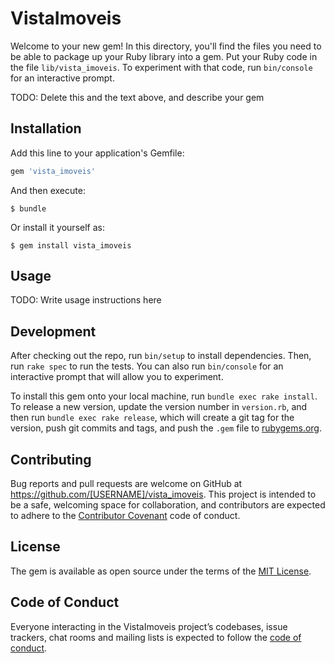 # VistaImoveis

Welcome to your new gem! In this directory, you'll find the files you need to be able to package up your Ruby library into a gem. Put your Ruby code in the file `lib/vista_imoveis`. To experiment with that code, run `bin/console` for an interactive prompt.

TODO: Delete this and the text above, and describe your gem

## Installation

Add this line to your application's Gemfile:

```ruby
gem 'vista_imoveis'
```

And then execute:

    $ bundle

Or install it yourself as:

    $ gem install vista_imoveis

## Usage

TODO: Write usage instructions here

## Development

After checking out the repo, run `bin/setup` to install dependencies. Then, run `rake spec` to run the tests. You can also run `bin/console` for an interactive prompt that will allow you to experiment.

To install this gem onto your local machine, run `bundle exec rake install`. To release a new version, update the version number in `version.rb`, and then run `bundle exec rake release`, which will create a git tag for the version, push git commits and tags, and push the `.gem` file to [rubygems.org](https://rubygems.org).

## Contributing

Bug reports and pull requests are welcome on GitHub at https://github.com/[USERNAME]/vista_imoveis. This project is intended to be a safe, welcoming space for collaboration, and contributors are expected to adhere to the [Contributor Covenant](http://contributor-covenant.org) code of conduct.

## License

The gem is available as open source under the terms of the [MIT License](https://opensource.org/licenses/MIT).

## Code of Conduct

Everyone interacting in the VistaImoveis project’s codebases, issue trackers, chat rooms and mailing lists is expected to follow the [code of conduct](https://github.com/[USERNAME]/vista_imoveis/blob/master/CODE_OF_CONDUCT.md).
